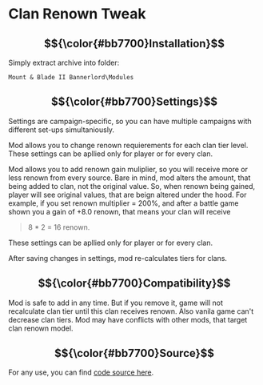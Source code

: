 # Clan Renown Tweak

## $${\color{#bb7700}Installation}$$

Simply extract archive into folder:

```
Mount & Blade II Bannerlord\Modules
```

## $${\color{#bb7700}Settings}$$

Settings are campaign-specific, so you can have multiple campaigns with different set-ups simultaniously.

Mod allows you to change renown requierements for each clan tier level. These settings can be apllied only for player or for every clan.

Mod allows you to add renown gain muliplier, so you will receive more or less renown from every source.
Bare in mind, mod alters the amount, that being added to clan, not the original value. So, when renown being gained, player will see original values, that are beign altered under the hood.
For example, if you set renown multiplier = 200%, and after a battle game shown you a gain of +8.0 renown, that means your clan will receive

> 8 \* 2 = 16 renown.

These settings can be apllied only for player or for every clan.

After saving changes in settings, mod re-calculates tiers for clans.

## $${\color{#bb7700}Compatibility}$$

Mod is safe to add in any time. But if you remove it, game will not recalculate clan tier until this clan receives renown. Also vanila game can't decrease clan tiers.
Mod may have conflicts with other mods, that target clan renown model.

## $${\color{#bb7700}Source}$$

For any use, you can find [code source here](https://github.com/DmitryZusko/ClanRenownTweak).
